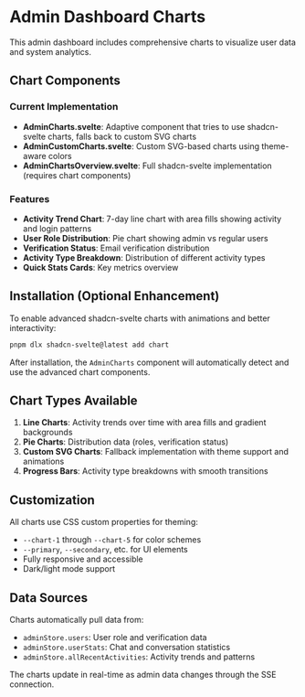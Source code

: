 # Admin Dashboard Charts

This admin dashboard includes comprehensive charts to visualize user data and system analytics.

## Chart Components

### Current Implementation

- **AdminCharts.svelte**: Adaptive component that tries to use shadcn-svelte charts, falls back to custom SVG charts
- **AdminCustomCharts.svelte**: Custom SVG-based charts using theme-aware colors
- **AdminChartsOverview.svelte**: Full shadcn-svelte implementation (requires chart components)

### Features

- **Activity Trend Chart**: 7-day line chart with area fills showing activity and login patterns
- **User Role Distribution**: Pie chart showing admin vs regular users
- **Verification Status**: Email verification distribution
- **Activity Type Breakdown**: Distribution of different activity types
- **Quick Stats Cards**: Key metrics overview

## Installation (Optional Enhancement)

To enable advanced shadcn-svelte charts with animations and better interactivity:

```bash
pnpm dlx shadcn-svelte@latest add chart
```

After installation, the `AdminCharts` component will automatically detect and use the advanced chart components.

## Chart Types Available

1. **Line Charts**: Activity trends over time with area fills and gradient backgrounds
2. **Pie Charts**: Distribution data (roles, verification status)
3. **Custom SVG Charts**: Fallback implementation with theme support and animations
4. **Progress Bars**: Activity type breakdowns with smooth transitions

## Customization

All charts use CSS custom properties for theming:

- `--chart-1` through `--chart-5` for color schemes
- `--primary`, `--secondary`, etc. for UI elements
- Fully responsive and accessible
- Dark/light mode support

## Data Sources

Charts automatically pull data from:

- `adminStore.users`: User role and verification data
- `adminStore.userStats`: Chat and conversation statistics
- `adminStore.allRecentActivities`: Activity trends and patterns

The charts update in real-time as admin data changes through the SSE connection.
